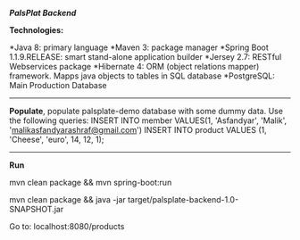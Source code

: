 ***PalsPlat Backend*** 

**Technologies:**

*Java 8: primary language
*Maven 3: package manager
*Spring Boot 1.1.9.RELEASE: smart stand-alone application builder
*Jersey 2.7: RESTful Webservices package
*Hibernate 4: ORM (object relations mapper) framework. Mapps java objects to tables in SQL database
*PostgreSQL: Main Production Database

- - - -
**Populate**, 
populate palsplate-demo database with some dummy data. Use the following queries: 
INSERT INTO member VALUES(1, 'Asfandyar', 'Malik', 'malikasfandyarashraf@gmail.com')
INSERT INTO product VALUES (1, 'Cheese', 'euro', 14, 12, 1);

- - - -
**Run**

mvn clean package && mvn spring-boot:run

mvn clean package && java -jar target/palsplate-backend-1.0-SNAPSHOT.jar

Go to: localhost:8080/products